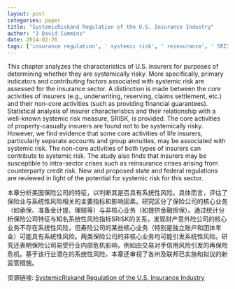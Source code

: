 ```yaml
---
layout: post
categories: paper
title: "SystemicRiskand Regulation of the U.S. Insurance Industry"
author: "J David Cummins"
date: 2014-02-26
tags: ['insurance regulation', ' systemic risk', ' reinsurance', ' SRISK', ' systemically important financial institution', ' insurance insolvencies']
---
```


This chapter analyzes the characteristics of U.S. insurers for purposes of determining whether they are systemically risky.  More specifically, primary indicators and contributing factors associated with systemic risk are assessed for the insurance sector. A distinction is made between the core activities of insurers (e.g., underwriting, reserving, claims settlement, etc.) and their non-core activities (such as providing financial guarantees).  Statistical analysis of insurer characteristics and their relationship with a well-known systemic risk measure, SRISK, is provided. The core activities of property-casualty insurers are found not to be systemically risky.  However, we find evidence that some core activities of life insurers, particularly separate accounts and group annuities, may be associated with systemic risk. The non-core activities of both types of insurers can contribute to systemic risk. The study also finds that insurers may be susceptible to intra-sector crises such as reinsurance crises arising from counterparty credit risk. New and proposed state and federal regulations are reviewed in light of the potential for systemic risk for this sector.

本章分析美国保险公司的特征，以判断其是否具有系统性风险。具体而言，评估了保险业与系统性风险相关的主要指标和影响因素。研究区分了保险公司的核心业务（如承保、准备金计提、理赔等）与非核心业务（如提供金融担保）。通过统计分析保险公司特征与知名系统性风险指标SRISK的关系，发现财产意外险公司的核心业务不存在系统性风险，但寿险公司的某些核心业务（特别是独立账户和团体年金）可能具有系统性风险。两类保险公司的非核心业务均可能引发系统性风险。研究还表明保险公司易受行业内部危机影响，例如由交易对手信用风险引发的再保险危机。基于该行业潜在的系统性风险，本章还审视了各州及联邦已实施和拟议的新监管措施。

资源链接: [SystemicRiskand Regulation of the U.S. Insurance Industry](https://papers.ssrn.com/sol3/papers.cfm?abstract_id=2400577)
